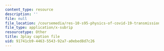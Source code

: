 ```yaml
---
content_type: resource
description: ''
file: null
file_location: /coursemedia/res-10-s95-physics-of-covid-19-transmission-fall-2020/91741cb94463554392a7a0ebed8d7c26_2Y__Z_PgAxQ.vtt
file_type: application/x-subrip
resourcetype: Other
title: 3play caption file
uid: 91741cb9-4463-5543-92a7-a0ebed8d7c26
---
```

